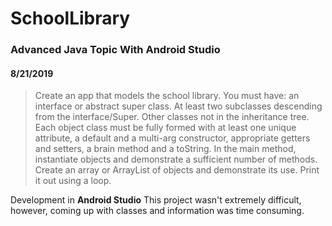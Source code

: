 # SchoolLibrary

### Advanced Java Topic With Android Studio

#### 8/21/2019

>Create an app that models the school library. You must have: an interface or abstract super class. At least two subclasses descending from the interface/Super. Other classes not in the inheritance tree. Each object class must be fully formed with at least one unique attribute, a default and a multi-arg constructor, appropriate getters and setters, a brain method and a toString.
> In the main method, instantiate objects and demonstrate a sufficient number of methods. Create an array or ArrayList of objects and demonstrate its use. Print it out using a loop.

Development in **Android Studio**
This project wasn't extremely difficult, however, coming up with classes and information was time consuming.

